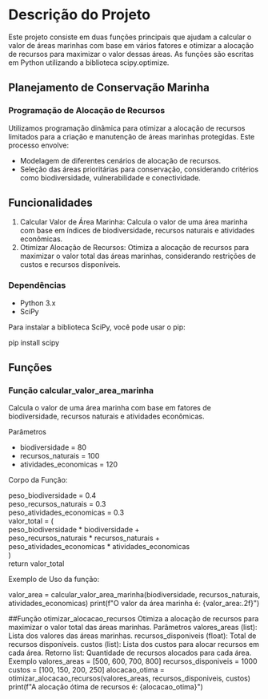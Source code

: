 <h1>Descrição do Projeto</h1>
<p>Este projeto consiste em duas funções principais que ajudam a calcular o valor de áreas marinhas com base em vários fatores e otimizar a alocação de recursos para maximizar o valor dessas áreas. As funções são escritas em Python utilizando a biblioteca scipy.optimize.</p>

<h2>Planejamento de Conservação Marinha</h2>
<h3>Programação de Alocação de Recursos</h3>
<p>Utilizamos programação dinâmica para otimizar a alocação de recursos limitados para a criação e manutenção de áreas marinhas protegidas. Este processo envolve:</p>
  <ul>
    <li>Modelagem de diferentes cenários de alocação de recursos.</li>
    <li>Seleção das áreas prioritárias para conservação, considerando critérios como biodiversidade, vulnerabilidade e conectividade.</li>
  </ul>
  
<h2>Funcionalidades</h2>
<ol>
<li>Calcular Valor de Área Marinha: Calcula o valor de uma área marinha com base em índices de biodiversidade, recursos naturais e atividades econômicas.</li>
<li>Otimizar Alocação de Recursos: Otimiza a alocação de recursos para maximizar o valor total das áreas marinhas, considerando restrições de custos e recursos disponíveis.</li>
</ol>

<h3>Dependências</h3>
<ul>
<li>Python 3.x</li>
<li>SciPy</li>
</ul>
  
<p>Para instalar a biblioteca SciPy, você pode usar o pip:</p>
<p>pip install scipy</p>

<h2>Funções</h2>
<h3>Função calcular_valor_area_marinha</h3>
<p>Calcula o valor de uma área marinha com base em fatores de biodiversidade, recursos naturais e atividades econômicas.</p>
<p>Parâmetros</p>
<ul>
  <li>biodiversidade = 80</li>
  <li>recursos_naturais = 100</li>
  <li>atividades_economicas = 120</li>
</ul>
<p>Corpo da Função:</p>
<span>
    peso_biodiversidade = 0.4<br>
    peso_recursos_naturais = 0.3<br>
    peso_atividades_economicas = 0.3<br>
    valor_total = (<br>
            peso_biodiversidade * biodiversidade +<br>
            peso_recursos_naturais * recursos_naturais +<br>
            peso_atividades_economicas * atividades_economicas<br>
    )<br>
    return valor_total
</span>
<p>Exemplo de Uso da função:</p>
<span>valor_area = calcular_valor_area_marinha(biodiversidade, recursos_naturais, atividades_economicas)
print(f"O valor da área marinha é: {valor_area:.2f}")</span>

<div></div>

##Função otimizar_alocacao_recursos
Otimiza a alocação de recursos para maximizar o valor total das áreas marinhas.
Parâmetros
valores_areas (list): Lista dos valores das áreas marinhas.
recursos_disponiveis (float): Total de recursos disponíveis.
custos (list): Lista dos custos para alocar recursos em cada área.
Retorno
list: Quantidade de recursos alocados para cada área.
Exemplo
valores_areas = [500, 600, 700, 800]
recursos_disponiveis = 1000
custos = [100, 150, 200, 250]
alocacao_otima = otimizar_alocacao_recursos(valores_areas, recursos_disponiveis, custos)
print(f"A alocação ótima de recursos é: {alocacao_otima}")

<div></div>



